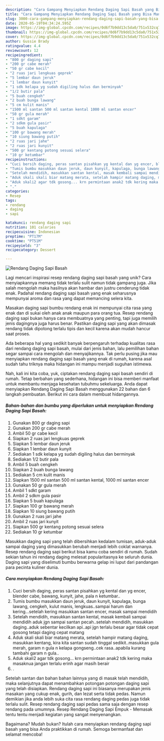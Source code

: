 ```yaml
---
description: "Cara Gampang Menyiapkan Rendang Daging Sapi Basah yang Bisa Manjain Lidah"
title: "Cara Gampang Menyiapkan Rendang Daging Sapi Basah yang Bisa Manjain Lidah"
slug: 3000-cara-gampang-menyiapkan-rendang-daging-sapi-basah-yang-bisa-manjain-lidah
date: 2020-05-19T04:34:24.595Z
image: https://img-global.cpcdn.com/recipes/0d6f7b9dd13c5da0/751x532cq70/rendang-daging-sapi-basah-foto-resep-utama.jpg
thumbnail: https://img-global.cpcdn.com/recipes/0d6f7b9dd13c5da0/751x532cq70/rendang-daging-sapi-basah-foto-resep-utama.jpg
cover: https://img-global.cpcdn.com/recipes/0d6f7b9dd13c5da0/751x532cq70/rendang-daging-sapi-basah-foto-resep-utama.jpg
author: Gussie Brady
ratingvalue: 4.4
reviewcount: 12
recipeingredient:
- "800 gr daging sapi"
- "200 gr cabe merah"
- "50 gr cabe kecil"
- "2 ruas jari lengkuas geprek"
- "5 lembar daun jeruk"
- "1 lembar daun kunyit"
- "1 sdk kelapa yg sudah digiling halus dan berminyak"
- "1/2 butir pala"
- "5 buah cengkeh"
- "2 buah bunga lawang"
- "5 cm kulit manis"
- "1500 ml santan 500 ml santan kental 1000 ml santan encer"
- "50 gr gula merah"
- "1 sdkt garam"
- "2 sdkm gula pasir"
- "5 buah kapulaga"
- "100 gr bawang merah"
- "10 siung bawang putih"
- "2 ruas jari jahe"
- "2 ruas jari kunyit"
- "500 gr kentang potong sesuai selera"
- "10 gr ketumbar"
recipeinstructions:
- "Cuci bersih daging, peras santan pisahkan yg kental dan yg encer, blender cabe, bawang, kunyit, jahe, pala n ketumbar.."
- "Tumis bumbu masukkan daun jeruk, daun kunyit, kapulaga, bunga lawang, cengkeh, kulut manis, lengkuas..sampai harum dan kering...setelah kering masukkan santan encer, masak sampai mendidih"
- "Setelah mendidih, masukkan santan kental, masak kembali sampai mendidih aduk jgn sampai santan pecah..setelah mendidih, masukkan daging..aduk sebentar kecilkan api..api jgn terlalu besar agar tidak cepat gosong tetapi daging cepat matang"
- "Aduk skali skali biar matang merata, setelah hampir matang daging, masukkan kentang, kira kita santan sudah tinggal sedikit..masukkan gula merah, garam n gula n kelapa gongseng..cek rasa..apabila kurang tambahi garam n gula.."
- "Aduk skali2 agar tdk gosong... krn permintaan anak2 tdk kering maka masaknua jangan terlalu erinh agar masih berair"
- "."
categories:
- Resep
tags:
- rendang
- daging
- sapi

katakunci: rendang daging sapi 
nutrition: 101 calories
recipecuisine: Indonesian
preptime: "PT17M"
cooktime: "PT51M"
recipeyield: "3"
recipecategory: Dessert

---
```



![Rendang Daging Sapi Basah](https://img-global.cpcdn.com/recipes/0d6f7b9dd13c5da0/751x532cq70/rendang-daging-sapi-basah-foto-resep-utama.jpg)

Lagi mencari inspirasi resep rendang daging sapi basah yang unik? Cara menyiapkannya memang tidak terlalu sulit namun tidak gampang juga. Jika salah mengolah maka hasilnya akan hambar dan justru cenderung tidak enak. Padahal rendang daging sapi basah yang enak seharusnya mempunyai aroma dan rasa yang dapat memancing selera kita.

Masakan daging sapi bumbu rendang enak ini mempunyai cita rasa yang enak dan di sukai oleh anak anak maupun para orang tua. Resep rendang daging sapi bukan hanya cara membuatnya yang penting, tapi juga memilih jenis dagingnya juga harus benar. Pastikan daging sapi yang akan dimasak rendang tidak dipotong terlalu tipis dan kecil karena akan mudah hancur saat proses.

Ada beberapa hal yang sedikit banyak berpengaruh terhadap kualitas rasa dari rendang daging sapi basah, mulai dari jenis bahan, lalu pemilihan bahan segar sampai cara mengolah dan menyajikannya. Tak perlu pusing jika mau menyiapkan rendang daging sapi basah yang enak di rumah, karena asal sudah tahu triknya maka hidangan ini mampu menjadi suguhan istimewa.


Nah, kali ini kita coba, yuk, ciptakan rendang daging sapi basah sendiri di rumah. Tetap berbahan yang sederhana, hidangan ini bisa memberi manfaat untuk membantu menjaga kesehatan tubuhmu sekeluarga. Anda dapat menyiapkan Rendang Daging Sapi Basah menggunakan 22 bahan dan 6 langkah pembuatan. Berikut ini cara dalam membuat hidangannya.

<!--inarticleads1-->

##### Bahan-bahan dan bumbu yang diperlukan untuk menyiapkan Rendang Daging Sapi Basah:

1. Gunakan 800 gr daging sapi
1. Gunakan 200 gr cabe merah
1. Ambil 50 gr cabe kecil
1. Siapkan 2 ruas jari lengkuas geprek
1. Siapkan 5 lembar daun jeruk
1. Siapkan 1 lembar daun kunyit
1. Sediakan 1 sdk kelapa yg sudah digiling halus dan berminyak
1. Sediakan 1/2 butir pala
1. Ambil 5 buah cengkeh
1. Siapkan 2 buah bunga lawang
1. Sediakan 5 cm kulit manis
1. Siapkan 1500 ml santan 500 ml santan kental, 1000 ml santan encer
1. Gunakan 50 gr gula merah
1. Ambil 1 sdkt garam
1. Ambil 2 sdkm gula pasir
1. Siapkan 5 buah kapulaga
1. Siapkan 100 gr bawang merah
1. Siapkan 10 siung bawang putih
1. Gunakan 2 ruas jari jahe
1. Ambil 2 ruas jari kunyit
1. Siapkan 500 gr kentang potong sesuai selera
1. Sediakan 10 gr ketumbar


Masukkan daging sapi yang telah dibersihkan kedalam tumisan, aduk-aduk sampai daging yang dimasukkan berubah menjadi lebih coklat warnanya. Resep rendang daging sapi berikut bisa kamu coba sendiri di rumah. Sudah sekian tahun ini rendang daging melesat popularitasnya ke seluruh dunia. Daging sapi yang diselimuti bumbu berwarna gelap ini luput dari pandangan para pecinta kuliner dunia. 

<!--inarticleads2-->

##### Cara menyiapkan Rendang Daging Sapi Basah:

1. Cuci bersih daging, peras santan pisahkan yg kental dan yg encer, blender cabe, bawang, kunyit, jahe, pala n ketumbar..
1. Tumis bumbu masukkan daun jeruk, daun kunyit, kapulaga, bunga lawang, cengkeh, kulut manis, lengkuas..sampai harum dan kering...setelah kering masukkan santan encer, masak sampai mendidih
1. Setelah mendidih, masukkan santan kental, masak kembali sampai mendidih aduk jgn sampai santan pecah..setelah mendidih, masukkan daging..aduk sebentar kecilkan api..api jgn terlalu besar agar tidak cepat gosong tetapi daging cepat matang
1. Aduk skali skali biar matang merata, setelah hampir matang daging, masukkan kentang, kira kita santan sudah tinggal sedikit..masukkan gula merah, garam n gula n kelapa gongseng..cek rasa..apabila kurang tambahi garam n gula..
1. Aduk skali2 agar tdk gosong... krn permintaan anak2 tdk kering maka masaknua jangan terlalu erinh agar masih berair
1. .


Setelah santan dan bahan bahan lainnya yang di masak telah mendidih, maka selanjutnya dapat menambahkan potongan potongan daging sapi yang telah disiapkan. Rendang daging sapi ini biasanya merupakan jenis masakan yang cukup enak, gurih, dan lezat serta tidak pedas. Namun demikian jika anda lebih suka cita rasa rendang daging pedas juga tidak terlalu sulit. Resep rendang daging sapi pedas sama saja dengan resep rendang pada umumnya. Resep Rendang Daging Sapi Empuk - Memasak tentu tentu menjadi kegiatan yang sangat menyenangkan. 

Bagaimana? Mudah bukan? Itulah cara menyiapkan rendang daging sapi basah yang bisa Anda praktikkan di rumah. Semoga bermanfaat dan selamat mencoba!
